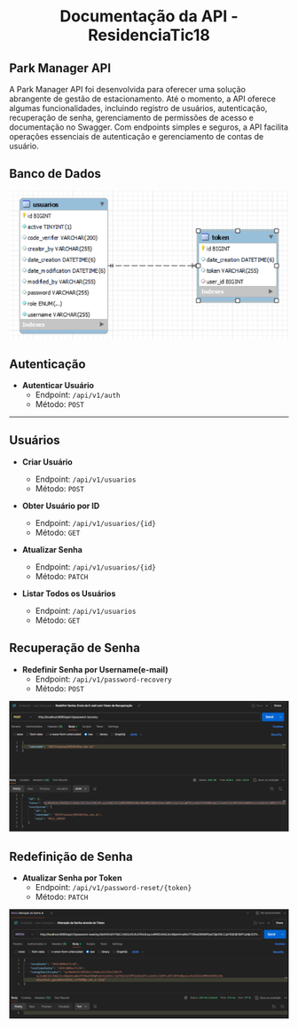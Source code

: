 <h1 align="center">Documentação da API - ResidenciaTic18</h1>

## Park Manager API

A Park Manager API foi desenvolvida para oferecer uma solução abrangente de gestão de estacionamento. Até o momento, a API oferece algumas funcionalidades, incluindo registro de usuários, autenticação, recuperação de senha, gerenciamento de permissões de acesso e documentação no Swagger. Com endpoints simples e seguros, a API facilita operações essenciais de autenticação e gerenciamento de contas de usuário.

## Banco de Dados

![Imagem do banco de dados da avaliação](DBA.png)

## Autenticação

- **Autenticar Usuário**
  - Endpoint: `/api/v1/auth`
  - Método: `POST`

____________________________________________________________________________________________________________________

## Usuários

- **Criar Usuário**
  - Endpoint: `/api/v1/usuarios`
  - Método: `POST`
  
- **Obter Usuário por ID**
  - Endpoint: `/api/v1/usuarios/{id}`
  - Método: `GET`
  
- **Atualizar Senha**
  - Endpoint: `/api/v1/usuarios/{id}`
  - Método: `PATCH`
  
- **Listar Todos os Usuários**
  - Endpoint: `/api/v1/usuarios`
  - Método: `GET`

## Recuperação de Senha

- **Redefinir Senha por Username(e-mail)**
  - Endpoint: `/api/v1/password-recovery`
  - Método: `POST`

![Imagem da requisição GET para envio de e-mail](Post.png)

## Redefinição de Senha

- **Atualizar Senha por Token**
  - Endpoint: `/api/v1/password-reset/{token}`
  - Método: `PATCH`

![Imagem da requisição PATCH para alterar a senha](Patch-alterar-senha.png)